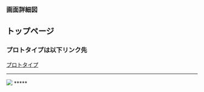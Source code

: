 ### 画面詳細図
## トップページ
### プロトタイプは以下リンク先
[プロトタイプ](https://www.figma.com/file/XoaV6vLRawnJwSnsUmbN33/Untitled?node-id=6%3A42)
*****
<img src="../img/ページ紹介.png" wudth="500">
*****
